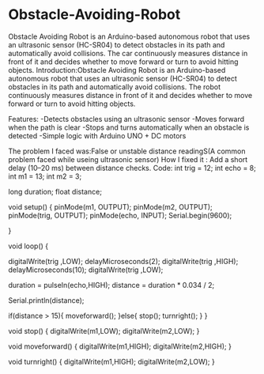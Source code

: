 # Obstacle-Avoiding-Robot
Obstacle Avoiding Robot is an Arduino-based autonomous robot that uses an ultrasonic sensor (HC-SR04) to detect obstacles in its path and automatically avoid collisions. The car continuously measures distance in front of it and decides whether to move forward or turn to avoid hitting objects.
Introduction:Obstacle Avoiding Robot is an Arduino-based autonomous robot that uses an ultrasonic sensor (HC-SR04) to detect obstacles in its path and automatically avoid collisions.
The robot continuously measures distance in front of it and decides whether to move forward or turn to avoid hitting objects.

Features:
-Detects obstacles using an ultrasonic sensor
-Moves forward when the path is clear
-Stops and turns automatically when an obstacle is detected
-Simple logic with Arduino UNO + DC motors

The problem I faced was:False or unstable distance readingS(A common problem faced while useing ultrasonic sensor)
How I fixed it : Add a short delay (10–20 ms) between distance checks.
Code:
int trig = 12;
int echo = 8;
int m1 = 13;
int m2 = 3;

long duration;
float distance;

void setup()
{
  pinMode(m1, OUTPUT);
  pinMode(m2, OUTPUT);
  pinMode(trig, OUTPUT);
  pinMode(echo, INPUT);
  Serial.begin(9600);
 
}

void loop()
{
  
  digitalWrite(trig ,LOW);
  delayMicroseconds(2);
  digitalWrite(trig ,HIGH);
  delayMicroseconds(10);
  digitalWrite(trig ,LOW);
  
  duration = pulseIn(echo,HIGH);
  distance = duration * 0.034 / 2;

  Serial.println(distance);
  
  if(distance > 15){
   moveforward();
  }else{
    stop();
    turnright();
  }
}

void stop()
  {
   digitalWrite(m1,LOW);
    digitalWrite(m2,LOW);
  }

 void moveforward()
  {
    digitalWrite(m1,HIGH);
    digitalWrite(m2,HIGH);
  }

void turnright()
  {
    digitalWrite(m1,HIGH);
    digitalWrite(m2,LOW);
  }
